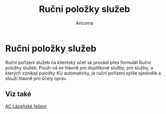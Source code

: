 ﻿---
    title: "Ruční položky služeb"
    author: Aricoma
    ms.date: 04/30/2018
    ms.topic: article
    ms.prod: dynamics-nav-2017
    ms.contentlocale: cs-cz
    ms.lasthandoff: 04/30/2018
---

# Ruční položky služeb

Ruční pořízení služeb na klientský účet se provádí přes formulář Ruční položky služeb. Použí-vá se hlavně pro doplňkové služby, pro služby, u kterých vznikají položky KU automaticky, je ruční pořízení spíše ojedinělé a slouží hlavně pro účely oprav.  


## <a name="see-also"></a>Viz také
[AC Lázeňské řešení](spa-solution.md)